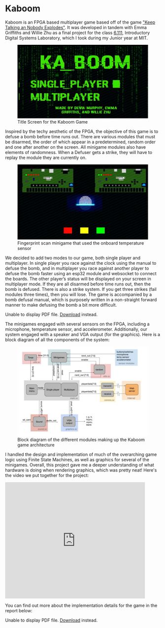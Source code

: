 # Kaboom 

Kaboom is an FPGA based multiplayer game based off of the game ["Keep Talking an Nobody Explodes"](https://keeptalkinggame.com/). It was developed in tandem with Emma Griffiths and Willie Zhu as a final project for the class [6.111](https://keeptalkinggame.com/), Introductory Digital Systems Laboratory, which I took during my Junior year at MIT. 

<figure>
  <img src="./../kaboom/kaboom.png" alt="Kaboom">
  <figcaption>Title Screen for the Kaboom Game</figcaption>
</figure>

Inspired by the techy aesthetic of the FPGA, the objective of this game is to defuse a bomb before time runs out.
There are various modules that must be disarmed, the order of which appear in a
predetermined, random order and one after another on the screen. All minigame
modules also have elements of randomness. When a Defuser gets a strike, they will have to
replay the module they are currently on.

<figure>
  <img src="./../kaboom/fingerprint_game.png" alt="Kaboom Fingerprint Minigame">
  <figcaption>Fingerprint scan minigame that used the onboard temperature sensor</figcaption>
</figure>

We decided to add two modes to
our game, both single player and multiplayer. In single player you race against the clock using
the manual to defuse the bomb, and in multiplayer you race against another player to defuse
the bomb faster using an esp32 module and websocket to connect the boards. The other
player’s status will be displayed on your screen in multiplayer mode. If they are all disarmed before time runs out, then the bomb is defused.
There is also a strike system. If you get three strikes (fail modules three times), then you will
lose. The game is accompanied by a bomb defusal manual, which is purposely written in a
non-straight forward manner to make defusing the bomb a bit more difficult.

<object data="./../kaboom/kaboom_manual.pdf" type="application/pdf" width="75%" height="500px">
<p>Unable to display PDF file. <a href="./../kaboom/kaboom_manual.pdf">Download</a> instead.</p>
</object>

The minigames engaged with several sensors on the FPGA, including a microphone, temperature sensor, and accelerometer. Additionally, our system engaged with a speaker and VGA output (for the graphics). Here is a block diagram of all the components of the system:

<figure>
  <img src="./../kaboom/block_diagram.png" alt="Kaboom arhcitecture block diagram">
  <figcaption>Block diagram of the different modules making up the Kaboom game architecture</figcaption>
</figure>

I handled the design and implementation of much of the overarching game logic using Finite State Machines, as well as graphics for several of the minigames. Overall, this project gave me a deeper understanding of what hardware is doing when rendering graphics, which was pretty neat! Here's the video we put together for the project:

<div style="padding:75% 0 0 0;position:relative;width:90%;"><iframe src="https://player.vimeo.com/video/876750178?badge=0&amp;autopause=0&amp;quality_selector=1&amp;progress_bar=1&amp;player_id=0&amp;app_id=58479" frameborder="0" allow="autoplay; fullscreen; picture-in-picture" style="position:absolute;top:0;left:0;width:100%;height:100%;" title="kaboom_final_video"></iframe></div><script src="https://player.vimeo.com/api/player.js"></script>


You can find out more about the implementation details for the game in the report below:

<object data="./../kaboom/kaboom_final_report.pdf" type="application/pdf" width="75%" height="500px">
<p>Unable to display PDF file. <a href="./../kaboom/kaboom_final_report.pdf">Download</a> instead.</p>
</object>








